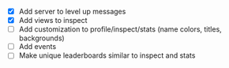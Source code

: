 - [x] Add server to level up messages
- [x] Add views to inspect
- [ ] Add customization to profile/inspect/stats (name colors, titles, backgrounds)
- [ ] Add events
- [ ] Make unique leaderboards similar to inspect and stats
